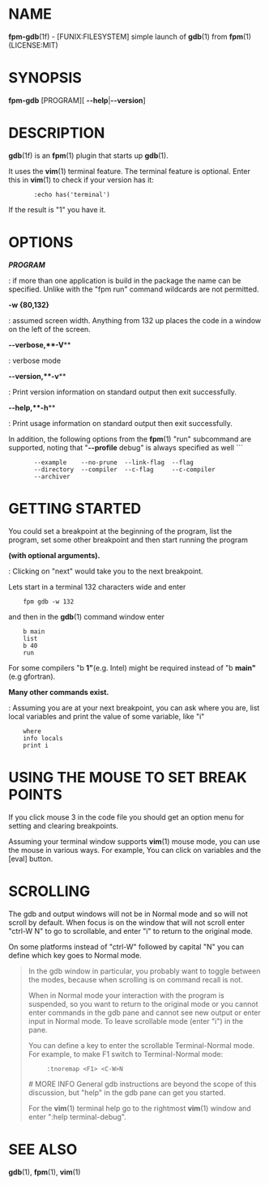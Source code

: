 NAME
====

**fpm-gdb**(1f) - \[FUNIX:FILESYSTEM\] simple launch of **gdb**(1) from
**fpm**(1) (LICENSE:MIT)

SYNOPSIS
========

**fpm-gdb** \[PROGRAM\]\[ **--help**\|**--version**\]

DESCRIPTION
===========

**gdb**(1f) is an **fpm**(1) plugin that starts up **gdb**(1).

It uses the **vim**(1) terminal feature. The terminal feature is
optional. Enter this in **vim**(1) to check if your version has it:

           :echo has('terminal')

If the result is "1" you have it.

OPTIONS
=======

***PROGRAM***

:   if more than one application is build in the package the name can be
    specified. Unlike with the "fpm run" command wildcards are not
    permitted.

****-w** {80,132}**

:   assumed screen width. Anything from 132 up places the code in a
    window on the left of the screen.

****--verbose**,**-V****

:   verbose mode

****--version**,**-v****

:   Print version information on standard output then exit successfully.

****--help**,**-h****

:   Print usage information on standard output then exit successfully.

In addition, the following options from the **fpm**(1) "run" subcommand
are supported, noting that "**--profile** debug" is always specified as
well \`\`\`

           --example    --no-prune  --link-flag  --flag
           --directory  --compiler  --c-flag     --c-compiler
           --archiver

GETTING STARTED
===============

You could set a breakpoint at the beginning of the program, list the
program, set some other breakpoint and then start running the program

**(with optional arguments).**

:   Clicking on "next" would take you to the next breakpoint.

Lets start in a terminal 132 characters wide and enter

        fpm gdb -w 132

and then in the **gdb**(1) command window enter

        b main
        list
        b 40
        run

For some compilers "b **1"**(e.g. Intel) might be required instead of "b
**main"**(e.g gfortran).

**Many other commands exist.**

:   Assuming you are at your next breakpoint, you can ask where you are,
    list local variables and print the value of some variable, like "i"

<!-- -->

        where
        info locals
        print i

USING THE MOUSE TO SET BREAK POINTS
===================================

If you click mouse 3 in the code file you should get an option menu for
setting and clearing breakpoints.

Assuming your terminal window supports **vim**(1) mouse mode, you can
use the mouse in various ways. For example, You can click on variables
and the \[eval\] button.

SCROLLING
=========

The gdb and output windows will not be in Normal mode and so will not
scroll by default. When focus is on the window that will not scroll
enter "ctrl-W N" to go to scrollable, and enter "i" to return to the
original mode.

On some platforms instead of "ctrl-W" followed by capital "N" you can
define which key goes to Normal mode.

> In the gdb window in particular, you probably want to toggle between
> the modes, because when scrolling is on command recall is not.
>
> When in Normal mode your interaction with the program is suspended, so
> you want to return to the original mode or you cannot enter commands
> in the gdb pane and cannot see new output or enter input in Normal
> mode. To leave scrollable mode (enter "i") in the pane.
>
> You can define a key to enter the scrollable Terminal-Normal mode. For
> example, to make F1 switch to Terminal-Normal mode:
>
>          :tnoremap <F1> <C-W>N
>
> \# MORE INFO General gdb instructions are beyond the scope of this
> discussion, but "help" in the gdb pane can get you started.
>
> For the **vim**(1) terminal help go to the rightmost **vim**(1) window
> and enter ":help terminal-debug".

SEE ALSO
========

**gdb**(1), **fpm**(1), **vim**(1)
